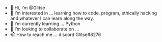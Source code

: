 - 👋 Hi, I’m @Glitse
- 👀 I’m interested in ... learning how to code, program, ethically hacking and whatever I can learn along the way.
- 🌱 I’m currently learning ... Python
- 💞️ I’m looking to collaborate on ...
- 📫 How to reach me ... discord Glitse#8276

<!---
Glitse/Glitse is a ✨ special ✨ repository because its `README.md` (this file) appears on your GitHub profile.
You can click the Preview link to take a look at your changes.
--->
